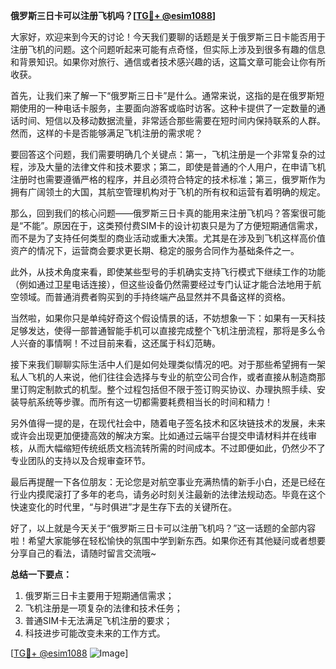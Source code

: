 **俄罗斯三日卡可以注册飞机吗？[[TG💪+ @esim1088](https://t.me/s/esim1088)]**

大家好，欢迎来到今天的讨论！今天我们要聊的话题是关于俄罗斯三日卡能否用于注册飞机的问题。这个问题听起来可能有点奇怪，但实际上涉及到很多有趣的信息和背景知识。如果你对旅行、通信或者技术感兴趣的话，这篇文章可能会让你有所收获。

首先，让我们来了解一下“俄罗斯三日卡”是什么。通常来说，这指的是在俄罗斯短期使用的一种电话卡服务，主要面向游客或临时访客。这种卡提供了一定数量的通话时间、短信以及移动数据流量，非常适合那些需要在短时间内保持联系的人群。然而，这样的卡是否能够满足飞机注册的需求呢？

要回答这个问题，我们需要明确几个关键点：第一，飞机注册是一个非常复杂的过程，涉及大量的法律文件和技术要求；第二，即使是普通的个人用户，在申请飞机注册时也需要遵循严格的程序，并且必须符合特定的技术标准；第三，俄罗斯作为拥有广阔领土的大国，其航空管理机构对于飞机的所有权和运营有着明确的规定。

那么，回到我们的核心问题——俄罗斯三日卡真的能用来注册飞机吗？答案很可能是“不能”。原因在于，这类预付费SIM卡的设计初衷只是为了方便短期通信需求，而不是为了支持任何类型的商业活动或重大决策。尤其是在涉及到飞机这样高价值资产的情况下，运营商会要求更长期、稳定的服务合同作为基础条件之一。

此外，从技术角度来看，即使某些型号的手机确实支持飞行模式下继续工作的功能（例如通过卫星电话连接），但这些设备仍然需要经过专门认证才能合法地用于航空领域。而普通消费者购买到的手持终端产品显然并不具备这样的资格。

当然啦，如果你只是单纯好奇这个假设情景的话，不妨想象一下：如果有一天科技足够发达，使得一部普通智能手机可以直接完成整个飞机注册流程，那将是多么令人兴奋的事情啊！不过目前来看，这还属于科幻范畴。

接下来我们聊聊实际生活中人们是如何处理类似情况的吧。对于那些希望拥有一架私人飞机的人来说，他们往往会选择与专业的航空公司合作，或者直接从制造商那里订购定制款式的机型。整个过程包括但不限于签订购买协议、办理执照手续、安装导航系统等步骤。而所有这一切都需要耗费相当长的时间和精力！

另外值得一提的是，在现代社会中，随着电子签名技术和区块链技术的发展，未来或许会出现更加便捷高效的解决方案。比如通过云端平台提交申请材料并在线审核，从而大幅缩短传统纸质文档流转所需的时间成本。不过即便如此，仍然少不了专业团队的支持以及合规审查环节。

最后再提醒一下各位朋友：无论您是对航空事业充满热情的新手小白，还是已经在行业内摸爬滚打了多年的老鸟，请务必时刻关注最新的法律法规动态。毕竟在这个快速变化的时代里，“与时俱进”才是生存下去的关键所在。

好了，以上就是今天关于“俄罗斯三日卡可以注册飞机吗？”这一话题的全部内容啦！希望大家能够在轻松愉快的氛围中学到新东西。如果你还有其他疑问或者想要分享自己的看法，请随时留言交流哦~

**总结一下要点：**
1. 俄罗斯三日卡主要用于短期通信需求；
2. 飞机注册是一项复杂的法律和技术任务；
3. 普通SIM卡无法满足飞机注册的要求；
4. 科技进步可能改变未来的工作方式。

[[TG💪+ @esim1088](https://t.me/s/esim1088) ![Image](https://i.postimg.cc/4NQfJmqS/Snipaste-2025-05-13-00-14-12.png)]
